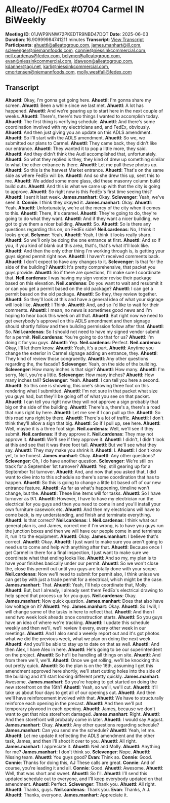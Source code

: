 # Alleato//FedEx #0704 Carmel IN BiWeekly
**Meeting ID**: 01JWP9NNW72PKEDTR9NBD47DQT
**Date**: 2025-06-03
**Duration**: 16.90999984741211 minutes
**Transcript**: [View Transcript](https://app.fireflies.ai/view/01JWP9NNW72PKEDTR9NBD47DQT)
**Participants**: ahuettl@alleatogroup.com, james.manhart@jll.com, sclevenger@niemannfoods.com, connie@niessinkcommercial.com, neil.cardenas@fedex.com, bclymer@alleatogroup.com, evan@niessinkcommercial.com, jdawson@alleatogroup.com, kdanner@agi.net, karli@niessinkcommercial.com, cmortensen@niemannfoods.com, molly.westfall@fedex.com

## Transcript
**Ahuettl**: Okay, I'm gonna get going here.
**Ahuettl**: I'm gonna share my screen.
**Ahuettl**: Been a while since we last met.
**Ahuettl**: A lot has happened.
**Ahuettl**: And we're gearing up to start here in the next couple of weeks.
**Ahuettl**: There's, there's two things I wanted to accomplish today.
**Ahuettl**: The first thing is verifying schedule.
**Ahuettl**: And there's some coordination involved with my electricians and, and FedEx, obviously.
**Ahuettl**: And then just giving you an update on this ADLS amendment.
**Ahuettl**: So I'll start with the ADLS amendment.
**Ahuettl**: So we, we submitted our plans to Carmel.
**Ahuettl**: They came back, they didn't like our entrance.
**Ahuettl**: They wanted it to pop a little more, they said.
**Ahuettl**: And they didn't think the Audi accomplished that, unfortunately.
**Ahuettl**: So what they replied is they, they kind of drew up something similar to what the other entrance is there.
**Ahuettl**: Let me pull these photos up.
**Ahuettl**: So this is the harvest Market entrance.
**Ahuettl**: That's on the same side as where FedEx will be.
**Ahuettl**: And so she drew this up, sent this to me.
**Ahuettl**: We added some more glass, did these masonry column build build outs.
**Ahuettl**: And this is what we came up with that the city is going to approve.
**Ahuettl**: So right now is this FedEx's first time seeing this?
**Ahuettl**: I sent it last week.
**James.manhart**: Okay.
**Sclevenger**: Yeah, we've seen it.
**Connie**: I think they okayed it.
**James.manhart**: Okay.
**Ahuettl**: Yeah.
**Ahuettl**: Unfortunately, we're at the mercy of the city when it comes to this.
**Ahuettl**: There, it's caramel.
**Ahuettl**: They're going to do, they're going to do what they want.
**Ahuettl**: And if they want a nicer building, we got to give them a nicer building.
**Ahuettl**: So.
**Ahuettl**: So is there any questions regarding this on, on FedEx side?
**Neil.cardenas**: No, I think it looks great.
**Bclymer**: Yeah.
**Ahuettl**: Yeah, I think it looks really sharp.
**Ahuettl**: So we'll only be doing the one entrance at first.
**Ahuettl**: And so if you, if you kind of blank out this area, that's, that's what it'll look like.
**Ahuettl**: And then the only other thing I'm working through is, is getting your guys signed permit right now.
**Ahuettl**: I haven't received comments back.
**Ahuettl**: I don't expect to have any changes to it.
**Sclevenger**: Is that for the side of the building?
**Ahuettl**: It's pretty comprehensive, that packet you guys provide.
**Ahuettl**: So if there are questions, I'll make sure I coordinate that.
**Neil.cardenas**: I was having my sign vendor revise their package based on this elevation.
**Neil.cardenas**: Do you want to wait and resubmit it or can you get a permit based on the old package?
**Ahuettl**: I can get a permit based on the old package.
**Ahuettl**: So they, they review together.
**Ahuettl**: So they'll look at this and have a general idea of what your signage will look like.
**Ahuettl**: I Think.
**Ahuettl**: And, and so I'd like to wait for their comments.
**Ahuettl**: I mean, no news is sometimes good news and I'm hoping to hear back this week on all that.
**Ahuettl**: But right now we need to get everybody's approval on this ADLS amendment and then signage should shortly follow and then building permission follow after that.
**Ahuettl**: So.
**Neil.cardenas**: So I should not need to have my signed vendor submit for a permit.
**Neil.cardenas**: You're going to do that for us?
**Ahuettl**: I'm doing it for you guys.
**Ahuettl**: Yep.
**Neil.cardenas**: Perfect.
**Neil.cardenas**: Okay, I'll let them know.
**Ahuettl**: Yeah, it's a part.
**Ahuettl**: Anytime you change the exterior in Carmel signage adding an entrance, they.
**Ahuettl**: They kind of review those congruently.
**Ahuettl**: Any other questions regarding the, the facade?
**Sclevenger**: Yeah, on the side of the building.
**Sclevenger**: How many inches is that sign?
**Ahuettl**: How many.
**Ahuettl**: I'm sorry, Neil, you're a little.
**Sclevenger**: How many inches?
**Ahuettl**: How many inches tall?
**Sclevenger**: Yeah.
**Ahuettl**: I can tell you here a second.
**Ahuettl**: So this one is showing, this one's showing three foot on this rendering what I submitted.
**Ahuettl**: I'm not sure in that packet what size you guys had, but they'll be going off of what you see on that packet.
**Ahuettl**: I can tell you right now they will not approve a sign probably that big on the side of the building.
**Ahuettl**: There's a, there's a, there's a road that runs right by here.
**Ahuettl**: Let me see if I can pull up the.
**Ahuettl**: So this road runs right by there.
**Ahuettl**: There's a lot of traffic.
**Ahuettl**: I don't think they'll allow a sign that big.
**Ahuettl**: So if I pull up, see here.
**Ahuettl**: Well, maybe it is a three foot sign.
**Neil.cardenas**: Well, we'll see if they submit.
**Neil.cardenas**: If they approve it.
**Neil.cardenas**: They may not approve it.
**Ahuettl**: We'll see if they approve it.
**Ahuettl**: I didn't, I didn't look at this and see that it was three foot tall.
**Ahuettl**: But we'll see what they say.
**Ahuettl**: They may make you shrink it.
**Ahuettl**: I.
**Ahuettl**: I don't know yet, to be honest.
**James.manhart**: Okay.
**Ahuettl**: Any other questions?
**Sclevenger**: Oh, I do have another question.
**Sclevenger**: We're still on track for a September 1st turnover?
**Ahuettl**: Yep, still gearing up for a September 1st turnover.
**Ahuettl**: And, and now that you asked that, I did want to dive into to this schedule so there's some coordination that has to happen.
**Ahuettl**: So this is going to change a little bit based off of our new entrance feature.
**Ahuettl**: As far as what's happening, timeline won't change, but the.
**Ahuettl**: These line items will for tasks.
**Ahuettl**: So I have turnover as 9:1.
**Ahuettl**: However, I have to have my electrician run the electrical for you guys and then you need to come in and you'll install your own furniture casework etc.
**Ahuettl**: And then my electricians will have to come back, is my understanding, and finish and terminate everything.
**Ahuettl**: Is that correct?
**Neil.cardenas**: I.
**Neil.cardenas**: I think what our general plan is, and James, correct me if I'm wrong, is to have you guys run the junction boxes and then we will have our people come in and terminate it, run it to the equipment.
**Ahuettl**: Okay.
**James.manhart**: I believe that's correct.
**Ahuettl**: Okay.
**Ahuettl**: I just want to make sure you aren't going to need us to come and help with anything after that.
**Ahuettl**: Because once I get Carmel in there for a final inspection, I just want to make sure we coordinate what that ending looks like.
**Ahuettl**: And so my, my plan is to have your finishes basically under our permit.
**Ahuettl**: So we won't close the, close this permit out until you guys are totally done with your scope.
**Neil.cardenas**: Now we'll need to submit for permit also, I think unless we can get by with just a trade permit for a electrical, which might be the case.
**James.manhart**: That.
**Ahuettl**: Yeah, I'll help coordinate that, Molly.
**Ahuettl**: But, but I already, I already sent them FedEx's electrical drawing to help speed that process up for you guys.
**Neil.cardenas**: Okay.
**James.manhart**: Now quick question.
**James.manhart**: Does that also have low voltage on it?
**Ahuettl**: Yep.
**James.manhart**: Okay.
**Ahuettl**: So I will, I will change some of the tasks in here to reflect that.
**Ahuettl**: And then I send two week look aheads once construction starts.
**Ahuettl**: So you guys have an idea of where we're tracking.
**Ahuettl**: I update this schedule weekly and then we'll, we'll review it every, every other week in our meetings.
**Ahuettl**: And I also send a weekly report out and it's got photos what we did the previous week, what we plan on doing the next week.
**Ahuettl**: And you'll be able to stay up to date on that as well.
**Ahuettl**: And then Alex, I have Alex in here.
**Ahuettl**: He's going to be our superintendent on the project.
**Ahuettl**: So he'll be handling all things on site.
**Ahuettl**: And from there we'll, we'll.
**Ahuettl**: Once we get rolling, we'll be knocking this out pretty quick.
**Ahuettl**: So the plan is on the 16th, assuming I get this amendment approved here shortly, we'll start cutting holes into the side of the building and it'll start looking different pretty quickly.
**James.manhart**: Awesome.
**James.manhart**: So you're hoping to get started on doing the new storefront on the 16th?
**Ahuettl**: Yeah, so we'll, we'll cut.
**Ahuettl**: It'll take us about four days to get all of our openings cut.
**Ahuettl**: And then we'll have reinforcement involved with that.
**Ahuettl**: We have to structurally reinforce each opening in the precast.
**Ahuettl**: And then we'll put temporary plywood in each opening.
**Ahuettl**: James, because we don't want to get that nice storefront damaged.
**James.manhart**: Right.
**Ahuettl**: And then storefront will probably come in later.
**Ahuettl**: I would say August.
**James.manhart**: Okay.
**Ahuettl**: Any other questions regarding schedule?
**James.manhart**: Can you send me the schedule?
**Ahuettl**: Yeah, let me.
**Ahuettl**: Let me update it reflecting the ADLS amendment and the other task, James, and then I'll shoot it over to you.
**Ahuettl**: All right.
**James.manhart**: I appreciate it.
**Ahuettl**: Neil and Molly.
**Ahuettl**: Anything for me?
**James.manhart**: I don't think so.
**Sclevenger**: Nope.
**Ahuettl**: Nissing team.
**Ahuettl**: You guys good?
**Evan**: Think so.
**Connie**: Good.
**Connie**: Thanks for doing this, AJ These calls are great.
**Connie**: And of course, you're leading it and all.
**Connie**: Good.
**Ahuettl**: Awesome.
**Ahuettl**: Well, that was short and sweet.
**Ahuettl**: So I'll.
**Ahuettl**: I'll send this updated schedule out to everyone, and I'll keep everybody updated on that amendment.
**Ahuettl**: Perfect.
**Sclevenger**: Thank you.
**Ahuettl**: All right.
**Ahuettl**: Thanks, guys.
**Neil.cardenas**: Thank you.
**Evan**: Thanks, A.J.
**Ahuettl**: Thanks, everyone.
**James.manhart**: Appreciate it.